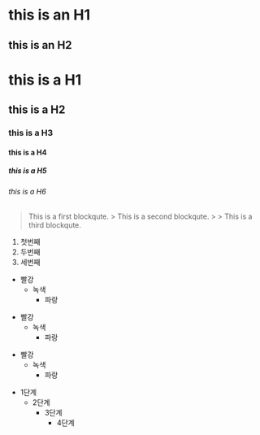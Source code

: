 this is an H1
=============
this is an H2
-------------
# this is a H1
## this is a H2
### this is a H3
#### this is a H4
##### this is a H5
###### this is a H6

> This is a first blockqute.
>       > This is a second blockqute.
>       >       > This is a third blockqute.

 1. 첫번째
 2. 두번째
 3. 세번째

* 빨강
   * 녹색
      * 파랑
    
+ 빨강
   + 녹색
      + 파랑
    
- 빨강
   - 녹색
      - 파랑
    
* 1단계
  - 2단계
     + 3단계
        + 4단계
